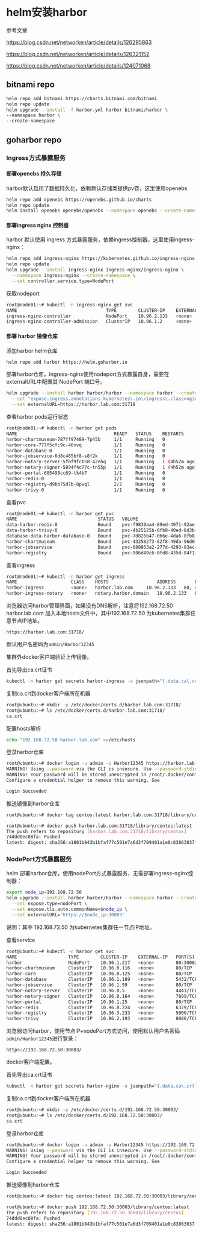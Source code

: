 # helm安装harbor

参考文章

https://blog.csdn.net/networken/article/details/126295863

https://blog.csdn.net/networken/article/details/126321152

https://blog.csdn.net/networken/article/details/124071068

## bitnami repo

```bash
helm repo add bitnami https://charts.bitnami.com/bitnami
helm repo update
helm upgrade --install -f harbor.yml harbor bitnami/harbor \
--namespace harbor \
--create-namespace
```

## goharbor repo

### Ingress方式暴露服务

#### 部署openebs 持久存储

harbor默认启用了数据持久化，依赖默认存储类提供pv卷，这里使用openebs

```bash
helm repo add openebs https://openebs.github.io/charts
helm repo update
helm install openebs openebs/openebs --namespace openebs --create-namespace
```

#### 部署ingress nginx 控制器

harbor 默认使用 ingress 方式暴露服务，依赖ingress控制器，这里使用ingress-nginx：

```bash
helm repo add ingress-nginx https://kubernetes.github.io/ingress-nginx
helm repo update
helm upgrade --install ingress-nginx ingress-nginx/ingress-nginx \
  --namespace ingress-nginx --create-namespace \
  --set controller.service.type=NodePort
```

获取nodeport

```bash
root@node01:~# kubectl -n ingress-nginx get svc
NAME                                 TYPE        CLUSTER-IP    EXTERNAL-IP   PORT(S)                      AGE
ingress-nginx-controller             NodePort    10.96.2.133   <none>        80:31523/TCP,443:31718/TCP   150m
ingress-nginx-controller-admission   ClusterIP   10.96.1.2     <none>        443/TCP                      150m
```

#### 部署 harbor 镜像仓库

添加harbor helm仓库

```bash
helm repo add harbor https://helm.goharbor.io
```

部署harbor仓库，ingress-nginx使用nodeport方式暴露自身，需要在externalURL中配置其 NodePort 端口号。

```bash
helm upgrade --install harbor harbor/harbor --namespace harbor --create-namespace \
  --set "expose.ingress.annotations.kubernetes\.io\/ingress\.class=nginx" \
  --set externalURL=https://harbor.lab.com:31718
```

查看harbor pods运行状态

```bash
root@node01:~# kubectl -n harbor get pods
NAME                                    READY   STATUS    RESTARTS        AGE
harbor-chartmuseum-787ff97489-7p45b     1/1     Running   0               4h53m
harbor-core-777f5cfc9c-46vvq            1/1     Running   0               4h53m
harbor-database-0                       1/1     Running   0               4h53m
harbor-jobservice-6d8c485bf8-s8f2k      1/1     Running   0               4h53m
harbor-notary-server-5fbf9fcb58-42nhq   1/1     Running   1 (4h52m ago)   4h53m
harbor-notary-signer-5894f4c77c-tn55p   1/1     Running   1 (4h52m ago)   4h53m
harbor-portal-685498cc69-tk4b7          1/1     Running   0               4h53m
harbor-redis-0                          1/1     Running   0               4h53m
harbor-registry-d9bb75d7b-8pvql         2/2     Running   0               4h53m
harbor-trivy-0                          1/1     Running   0               4h53m
```

查看pvc

```bash
root@node01:~# kubectl -n harbor get pvc
NAME                              STATUS   VOLUME                                     CAPACITY   ACCESS MODES   STORAGECLASS     AGE
data-harbor-redis-0               Bound    pvc-f9839aa4-89ed-4971-92ae-047b271e6205   1Gi        RWO            local-hostpath   17m
data-harbor-trivy-0               Bound    pvc-4b25125b-0fb8-40ed-8d3b-80c70f90cc5a   5Gi        RWO            local-hostpath   17m
database-data-harbor-database-0   Bound    pvc-7d826b47-066e-4da6-8fb8-734be3823667   1Gi        RWO            local-hostpath   17m
harbor-chartmuseum                Bound    pvc-432582f3-62f8-49da-96d0-37a01e015c57   5Gi        RWO            local-hostpath   17m
harbor-jobservice                 Bound    pvc-080863a2-277d-4293-93ec-dea149b051ec   1Gi        RWO            local-hostpath   17m
harbor-registry                   Bound    pvc-906d49c6-0fd8-435d-84f1-46b6e7132802   5Gi        RWO            local-hostpath   17m
```

查看ingress

```bash
root@node01:~# kubectl -n harbor get ingress
NAME                    CLASS    HOSTS                  ADDRESS       PORTS     AGE
harbor-ingress          <none>   harbor.lab.com     10.96.2.133   80, 443   4h53m
harbor-ingress-notary   <none>   notary.harbor.domain   10.96.2.133   80, 443   4h53m
```

浏览器访问harbor管理界面，如果没有DNS解析，注意将192.168.72.50 harbor.lab.com 加入本地hosts文件中，其中192.168.72.50 为kubernetes集群任意节点IP地址。

```
https://harbor.lab.com:31718/
```

默认用户名密码为`admin/Harbor12345`

集群外docker客户端验证上传镜像。

首先导出ca.crt证书

```bash
kubectl -n harbor get secrets harbor-ingress -o jsonpath="{.data.ca\.crt}" | base64 -d >ca.crt
```

复制ca.crt到docker客户端所在机器

```bash
root@ubuntu:~# mkdir -p /etc/docker/certs.d/harbor.lab.com:31718/
root@ubuntu:~# ls /etc/docker/certs.d/harbor.lab.com:31718/
ca.crt
```

配置hosts解析

```bash
echo "192.168.72.50 harbor.lab.com" >>/etc/hosts
```

登录harbor仓库

```bash
root@ubuntu:~# docker login -u admin -p Harbor12345 https://harbor.lab.com:31718
WARNING! Using --password via the CLI is insecure. Use --password-stdin.
WARNING! Your password will be stored unencrypted in /root/.docker/config.json.
Configure a credential helper to remove this warning. See

Login Succeeded
```

推送镜像到harbor仓库

```bash
root@ubuntu:~# docker tag centos:latest harbor.lab.com:31718/library/centos:latest

root@ubuntu:~# docker push harbor.lab.com:31718/library/centos:latest
The push refers to repository [harbor.lab.com:31718/library/centos]
74ddd0ec08fa: Pushed 
latest: digest: sha256:a1801b843b1bfaf77c501e7a6d3f709401a1e0c83863037fa3aab063a7fdb9dc size: 529
```

### NodePort方式暴露服务

helm 部署harbor仓库，使用nodePort方式暴露服务，无需部署ingress-nginx控制器：

```bash
export node_ip=192.168.72.50
helm upgrade --install harbor harbor/harbor --namespace harbor --create-namespace \
  --set expose.type=nodePort \
  --set expose.tls.auto.commonName=$node_ip \
  --set externalURL='https://$node_ip:30003'
```

说明：其中 192.168.72.50 为kubernetes集群任一节点IP地址。

查看service

```bash
root@ubuntu:~# kubectl -n harbor get svc
NAME                   TYPE        CLUSTER-IP    EXTERNAL-IP   PORT(S)                                     AGE
harbor                 NodePort    10.96.1.217   <none>        80:30002/TCP,443:30003/TCP,4443:30004/TCP   100s
harbor-chartmuseum     ClusterIP   10.96.0.116   <none>        80/TCP                                      100s
harbor-core            ClusterIP   10.96.0.125   <none>        80/TCP                                      100s
harbor-database        ClusterIP   10.96.1.189   <none>        5432/TCP                                    100s
harbor-jobservice      ClusterIP   10.96.1.99    <none>        80/TCP                                      100s
harbor-notary-server   ClusterIP   10.96.0.5     <none>        4443/TCP                                    100s
harbor-notary-signer   ClusterIP   10.96.0.164   <none>        7899/TCP                                    100s
harbor-portal          ClusterIP   10.96.1.25    <none>        80/TCP                                      100s
harbor-redis           ClusterIP   10.96.0.224   <none>        6379/TCP                                    100s
harbor-registry        ClusterIP   10.96.3.233   <none>        5000/TCP,8080/TCP                           100s
harbor-trivy           ClusterIP   10.96.2.193   <none>        8080/TCP                                    100s
```

浏览器访问harbor，使用节点IP+nodePort方式访问，使用默认用户名密码`admin/Harbor12345`进行登录：

```
https://192.168.72.50:30003/
```

docker客户端配置。

首先导出ca.crt证书

```bash
kubectl -n harbor get secrets harbor-nginx -o jsonpath="{.data.ca\.crt}" | base64 -d >ca.crt
```

复制ca.crt到docker客户端所在机器

```bash
root@ubuntu:~# mkdir -p /etc/docker/certs.d/192.168.72.50:30003/
root@ubuntu:~# ls /etc/docker/certs.d/192.168.72.50:30003/
ca.crt
```

登录harbor仓库

```bash
root@ubuntu:~# docker login -u admin -p Harbor12345 https://192.168.72.50:30003
WARNING! Using --password via the CLI is insecure. Use --password-stdin.
WARNING! Your password will be stored unencrypted in /root/.docker/config.json.
Configure a credential helper to remove this warning. See

Login Succeeded
```

推送镜像到harbor仓库

```bash
root@ubuntu:~# docker tag centos:latest 192.168.72.50:30003/library/centos:latest

root@ubuntu:~# docker push 192.168.72.50:30003/library/centos:latest
The push refers to repository [192.168.72.50:30003/library/centos]
74ddd0ec08fa: Pushed 
latest: digest: sha256:a1801b843b1bfaf77c501e7a6d3f709401a1e0c83863037fa3aab063a7fdb9dc size: 529
```
